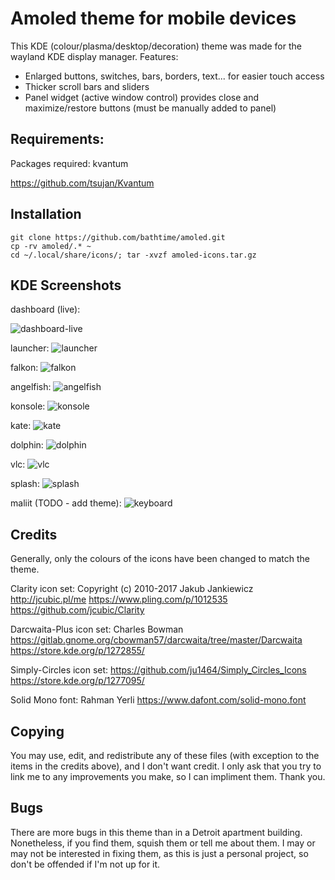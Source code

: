 # Amoled theme for mobile devices

This KDE (colour/plasma/desktop/decoration) theme was made for the wayland KDE display manager.
Features:
- Enlarged buttons, switches, bars, borders, text... for easier touch access
- Thicker scroll bars and sliders
- Panel widget (active window control) provides close and maximize/restore buttons (must be manually added to panel)


## Requirements:

Packages required: kvantum

https://github.com/tsujan/Kvantum


## Installation

```
git clone https://github.com/bathtime/amoled.git
cp -rv amoled/.* ~
cd ~/.local/share/icons/; tar -xvzf amoled-icons.tar.gz
```


## KDE Screenshots


dashboard (live):

![dashboard-live](/screenshots/dashboard-live.gif)

launcher:
![launcher](/screenshots/launcher.png)

falkon:
![falkon](/screenshots/falkon.png)

angelfish:
![angelfish](/screenshots/angelfish.png)

konsole:
![konsole](/screenshots/konsole.png)

kate:
![kate](/screenshots/kate.png)

dolphin:
![dolphin](/screenshots/dolphin.png)

vlc:
![vlc](/screenshots/vlc.png)

splash:
![splash](.local/share/plasma/look-and-feel/Amoled-theme/contents/previews/splash.png)

maliit (TODO - add theme):
![keyboard](/screenshots/maliit.png)

## Credits

Generally, only the colours of the icons have been changed to match the theme.

Clarity icon set:
Copyright (c) 2010-2017 Jakub Jankiewicz <http://jcubic.pl/me>
https://www.pling.com/p/1012535
https://github.com/jcubic/Clarity


Darcwaita-Plus icon set:
Charles Bowman
https://gitlab.gnome.org/cbowman57/darcwaita/tree/master/Darcwaita
https://store.kde.org/p/1272855/


Simply-Circles icon set:
https://github.com/ju1464/Simply_Circles_Icons
https://store.kde.org/p/1277095/

Solid Mono font:
Rahman Yerli
https://www.dafont.com/solid-mono.font


## Copying

You may use, edit, and redistribute any of these files (with exception to the items in the credits above), and I don't want credit. I only ask that you try to link me to any improvements you make, so I can impliment them. Thank you.


## Bugs

There are more bugs in this theme than in a Detroit apartment building. Nonetheless, if you find them, squish them or tell me about them. I may or may not be interested in fixing them, as this is just a personal project, so don't be offended if I'm not up for it.
